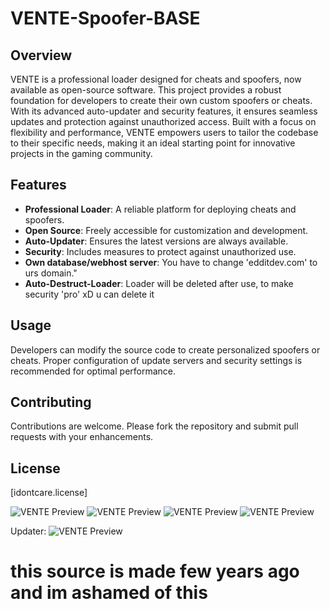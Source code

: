 # VENTE-Spoofer-BASE

## Overview
VENTE is a professional loader designed for cheats and spoofers, now available as open-source software. This project provides a robust foundation for developers to create their own custom spoofers or cheats. With its advanced auto-updater and security features, it ensures seamless updates and protection against unauthorized access. Built with a focus on flexibility and performance, VENTE empowers users to tailor the codebase to their specific needs, making it an ideal starting point for innovative projects in the gaming community.

## Features
- **Professional Loader**: A reliable platform for deploying cheats and spoofers.
- **Open Source**: Freely accessible for customization and development.
- **Auto-Updater**: Ensures the latest versions are always available.
- **Security**: Includes measures to protect against unauthorized use.
- **Own database/webhost server**: You have to change 'edditdev.com' to urs domain."
- **Auto-Destruct-Loader**: Loader will be deleted after use, to make security 'pro' xD u can delete it

## Usage
Developers can modify the source code to create personalized spoofers or cheats. Proper configuration of update servers and security settings is recommended for optimal performance.

## Contributing
Contributions are welcome. Please fork the repository and submit pull requests with your enhancements.

## License
[idontcare.license]

![VENTE Preview](https://i.imgur.com/SuOUPjI.png)
![VENTE Preview](https://i.imgur.com/pyQMtXC.png)
![VENTE Preview](https://i.imgur.com/r5SSpvm.png)
![VENTE Preview](https://i.imgur.com/1HYIhXy.png)

Updater:
![VENTE Preview](https://i.imgur.com/2fj3cQf.png)

  # this source is made few years ago and im ashamed of this
  
